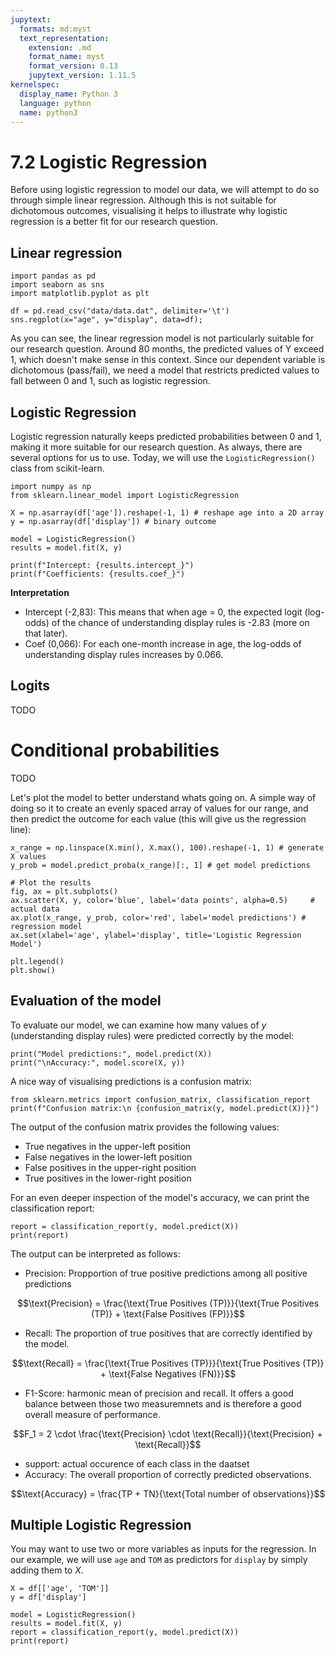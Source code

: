 ```yaml
---
jupytext:
  formats: md:myst
  text_representation:
    extension: .md
    format_name: myst
    format_version: 0.13
    jupytext_version: 1.11.5
kernelspec:
  display_name: Python 3
  language: python
  name: python3
---
```


# 7.2 Logistic Regression

Before using logistic regression to model our data, we will attempt to do so through simple linear regression. Although this is not suitable for dichotomous outcomes, visualising it helps to illustrate why logistic regression is a better fit for our research question.

## Linear regression

```{code-cell}
import pandas as pd
import seaborn as sns
import matplotlib.pyplot as plt

df = pd.read_csv("data/data.dat", delimiter='\t')
sns.regplot(x="age", y="display", data=df);
```

As you can see, the linear regression model is not particularly suitable for our research question. Around 80 months, the predicted values of Y exceed 1, which doesn't make sense in this context. Since our dependent variable is dichotomous (pass/fail), we need a model that restricts predicted values to fall between 0 and 1, such as logistic regression.


## Logistic Regression

Logistic regression naturally keeps predicted probabilities between 0 and 1, making it more suitable for our research question. As always, there are several options for us to use. Today, we will use the `LogisticRegression()` class from scikit-learn.

```{code-cell}
import numpy as np
from sklearn.linear_model import LogisticRegression

X = np.asarray(df['age']).reshape(-1, 1) # reshape age into a 2D array
y = np.asarray(df['display']) # binary outcome

model = LogisticRegression()
results = model.fit(X, y)

print(f"Intercept: {results.intercept_}")
print(f"Coefficients: {results.coef_}")
```

**Interpretation**

- Intercept (-2,83): This means that when age = 0, the expected logit (log-odds) of the chance of understanding display rules is -2.83 (more on that later).
- Coef (0,066): For each one-month increase in age, the log-odds of understanding display rules increases by 0.066.

## Logits
TODO

# Conditional probabilities
TODO

Let's plot the model to better understand whats going on. A simple way of doing so it to create an evenly spaced array of values for our range, and then predict the outcome for each value (this will give us the regression line):

```{code-cell}
x_range = np.linspace(X.min(), X.max(), 100).reshape(-1, 1) # generate X values
y_prob = model.predict_proba(x_range)[:, 1] # get model predictions

# Plot the results
fig, ax = plt.subplots()
ax.scatter(X, y, color='blue', label='data points', alpha=0.5)     # actual data
ax.plot(x_range, y_prob, color='red', label='model predictions') # regression model
ax.set(xlabel='age', ylabel='display', title='Logistic Regression Model')

plt.legend()
plt.show()
```

## Evaluation of the model

To evaluate our model, we can examine how many values of $y$ (understanding display rules) were predicted correctly by the model:

```{code-cell}
print("Model predictions:", model.predict(X))
print("\nAccuracy:", model.score(X, y))
```

A nice way of visualising predictions is a confusion matrix:

```{code-cell}
from sklearn.metrics import confusion_matrix, classification_report
print(f"Confusion matrix:\n {confusion_matrix(y, model.predict(X))}")
```

The output of the confusion matrix provides the following values:

- True negatives in the upper-left position
- False negatives in the lower-left position
- False positives in the upper-right position
- True positives in the lower-right position

For an even deeper inspection of the model's accuracy, we can print the classification report:

```{code-cell}
report = classification_report(y, model.predict(X))
print(report)

```
The output can be interpreted as follows:

- Precision: Propportion of true positive predictions among all positive predictions

$$\text{Precision} = \frac{\text{True Positives (TP)}}{\text{True Positives (TP)} + \text{False Positives (FP)}}$$

- Recall: The proportion of true positives that are correctly identified by the model.

$$\text{Recall} = \frac{\text{True Positives (TP)}}{\text{True Positives (TP)} + \text{False Negatives (FN)}}$$

- F1-Score: harmonic mean of precision and recall. It offers a good balance between those two measuremnets and is therefore a good overall measure of performance.

$$F_1 = 2 \cdot \frac{\text{Precision} \cdot \text{Recall}}{\text{Precision} + \text{Recall}}$$

- support: actual occurence of each class in the daatset
- Accuracy: The overall proportion of correctly predicted observations.

$$\text{Accuracy} = \frac{TP + TN}{\text{Total number of observations}}$$


## Multiple Logistic Regression
You may want to use two or more variables as inputs for the regression. In our example, we will use `age` and `TOM` as predictors for `display` by simply adding them to $X$.

```{code-cell}
X = df[['age', 'TOM']]
y = df['display']

model = LogisticRegression()
results = model.fit(X, y)
report = classification_report(y, model.predict(X))
print(report)
```
